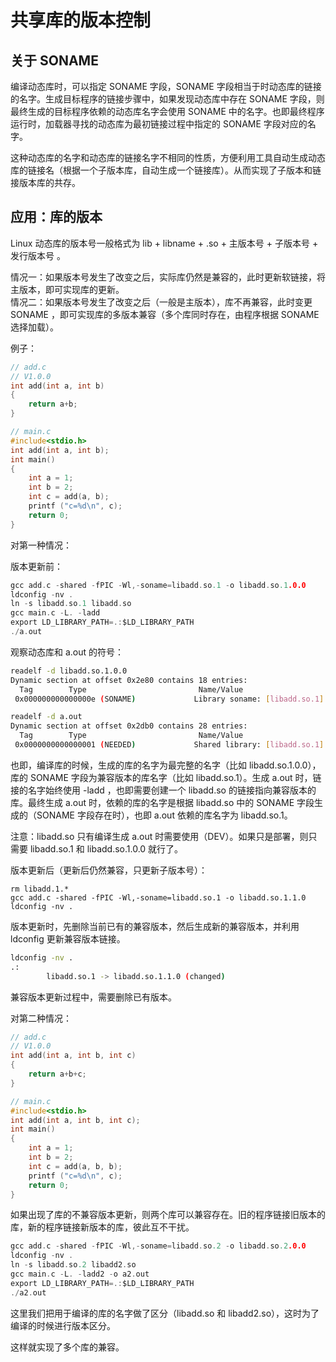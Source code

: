 # 共享库的版本控制

## 关于 SONAME

编译动态库时，可以指定 SONAME 字段，SONAME 字段相当于时动态库的链接的名字。生成目标程序的链接步骤中，如果发现动态库中存在 SONAME 字段，则最终生成的目标程序依赖的动态库名字会使用 SONAME 中的名字。也即最终程序运行时，加载器寻找的动态库为最初链接过程中指定的 SONAME 字段对应的名字。  

这种动态库的名字和动态库的链接名字不相同的性质，方便利用工具自动生成动态库的链接名（根据一个子版本库，自动生成一个链接库）。从而实现了子版本和链接版本库的共存。  

## 应用：库的版本

Linux 动态库的版本号一般格式为 lib + libname + .so + 主版本号 + 子版本号 + 发行版本号 。

情况一：如果版本号发生了改变之后，实际库仍然是兼容的，此时更新软链接，将主版本，即可实现库的更新。  
情况二：如果版本号发生了改变之后（一般是主版本），库不再兼容，此时变更 SONAME ，即可实现库的多版本兼容（多个库同时存在，由程序根据 SONAME 选择加载）。  

例子：

```C
// add.c
// V1.0.0
int add(int a, int b)
{
    return a+b;
}
```

```C
// main.c
#include<stdio.h>
int add(int a, int b);
int main()
{
    int a = 1;
    int b = 2;
    int c = add(a, b);
    printf ("c=%d\n", c);
    return 0;
}
```

对第一种情况：  

版本更新前：  

```C
gcc add.c -shared -fPIC -Wl,-soname=libadd.so.1 -o libadd.so.1.0.0
ldconfig -nv .
ln -s libadd.so.1 libadd.so
gcc main.c -L. -ladd 
export LD_LIBRARY_PATH=.:$LD_LIBRARY_PATH
./a.out
```

观察动态库和 a.out 的符号：  

```bash
readelf -d libadd.so.1.0.0
Dynamic section at offset 0x2e80 contains 18 entries:
  Tag        Type                         Name/Value
 0x000000000000000e (SONAME)             Library soname: [libadd.so.1]

readelf -d a.out
Dynamic section at offset 0x2db0 contains 28 entries:
  Tag        Type                         Name/Value
 0x0000000000000001 (NEEDED)             Shared library: [libadd.so.1]
```

也即，编译库的时候，生成的库的名字为最完整的名字（比如 libadd.so.1.0.0），库的 SONAME 字段为兼容版本的库名字（比如 libadd.so.1）。生成 a.out 时，链接的名字始终使用 -ladd ，也即需要创建一个 libadd.so 的链接指向兼容版本的库。最终生成 a.out 时，依赖的库的名字是根据 libadd.so 中的 SONAME 字段生成的（SONAME 字段存在时），也即 a.out 依赖的库名字为 libadd.so.1。

注意：libadd.so 只有编译生成 a.out 时需要使用（DEV）。如果只是部署，则只需要 libadd.so.1 和 libadd.so.1.0.0 就行了。  

版本更新后（更新后仍然兼容，只更新子版本号）：

```
rm libadd.1.*
gcc add.c -shared -fPIC -Wl,-soname=libadd.so.1 -o libadd.so.1.1.0
ldconfig -nv .
```

版本更新时，先删除当前已有的兼容版本，然后生成新的兼容版本，并利用 ldconfig 更新兼容版本链接。

```bash
ldconfig -nv .
.:
        libadd.so.1 -> libadd.so.1.1.0 (changed)
```

兼容版本更新过程中，需要删除已有版本。

对第二种情况：

```C
// add.c
// V1.0.0
int add(int a, int b, int c)
{
    return a+b+c;
}
```

```C
// main.c
#include<stdio.h>
int add(int a, int b, int c);
int main()
{
    int a = 1;
    int b = 2;
    int c = add(a, b, b);
    printf ("c=%d\n", c);
    return 0;
}
```

如果出现了库的不兼容版本更新，则两个库可以兼容存在。旧的程序链接旧版本的库，新的程序链接新版本的库，彼此互不干扰。  

```C
gcc add.c -shared -fPIC -Wl,-soname=libadd.so.2 -o libadd.so.2.0.0
ldconfig -nv .
ln -s libadd.so.2 libadd2.so
gcc main.c -L. -ladd2 -o a2.out
export LD_LIBRARY_PATH=.:$LD_LIBRARY_PATH
./a2.out
```

这里我们把用于编译的库的名字做了区分（libadd.so 和 libadd2.so），这时为了编译的时候进行版本区分。  

这样就实现了多个库的兼容。  